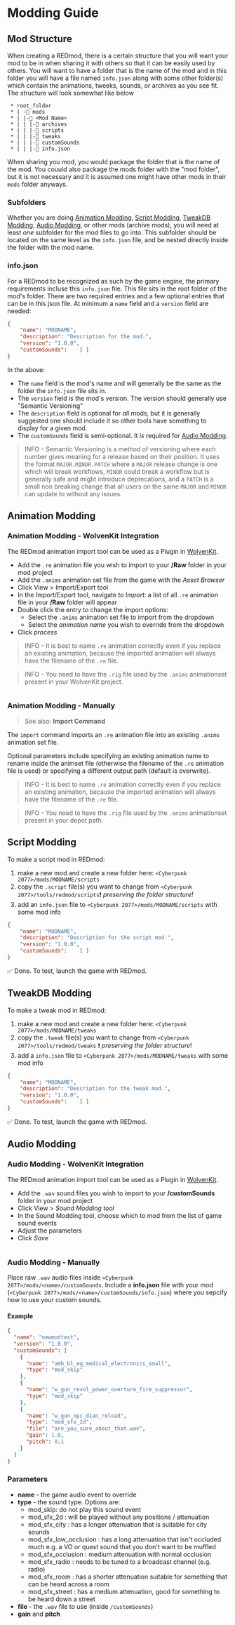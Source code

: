 # Modding Guide

## Mod Structure

When creating a REDmod, there is a certain structure that you will want your mod to be in when sharing it with others so that it can be easily used by others. You will want to have a folder that is the name of the mod and in this folder you will have a file named `info.json` along with some other folder(s) which contain the animations, tweeks, sounds, or archives as you see fit. The structure will look somewhat like below

```
 * root_folder
 * | -📁 mods
 * | |-📁 <Mod Name>
 * | | |-📁 archives
 * | | |-📁 scripts
 * | | |-📁 tweaks
 * | | |-📁 customSounds
 * | | |-📄 info.json
```

When sharing you mod, you would package the folder that is the name of the mod. You couuld also package the mods folder with the "mod folder", but it is not necessary and it is assumed one might have other mods in their `mods` folder anyways.

### Subfolders

Whether you are doing [Animation Modding](#animation-modding), [Script Modding](#script-modding), [TweakDB Modding](#tweakdb-modding), [Audio Modding](#audio-modding), or other mods (archive mods), you will need at least _one_ subfolder for the mod files to go into. This subfolder should be located on the same level as the `info.json` file, and be nested directly inside the folder with the mod name.

### info.json

For a REDmod to be recognized as such by the game engine, the primary requirements incluse this `info.json` file. This file sits in the root folder of the mod's folder. There are two required entries and a few optional entries that can be in this json file. At minimum a `name` field and a `version` field are needed:

```json
{
    "name": "MODNAME",
    "description": "Description for the mod.",
    "version": "1.0.0",
    "customSounds":    [ ]
}
```

In the above:
* The `name` field is the mod's name and will generally be the same as the folder the `info.json` file sits in.
* The `version` field is the mod's version. The version should generally use "Semantic  Versioning" 
* The `description` field is optional for _all_ mods, but it is generally suggested one should include it so other tools have something to display for a given mod.
* The `customSounds` field is semi-optional. It _is_ required for [Audio Modding](#audio-modding).

> INFO - Semantic Versioning is a method of versioning where each number gives meaning for a release based on their position. It uses the format  `MAJOR.MINOR.PATCH` where a `MAJOR` release change is one which will break workflows, `MINOR` could break a workflow but is generally safe and might introduce deprecations, and a `PATCH` is a small non breaking change that all users on the same `MAJOR` and `MINOR` can update to without any issues.

 
## Animation Modding

### Animation Modding - WolvenKit Integration

The REDmod animation import tool can be used as a Plugin in [WolvenKit](https://github.com/WolvenKit/Wolvenkit).

* Add the `.re` animation file you wish to import to your **/Raw** folder in your mod project
* Add the `.anims` animation set file from the game with the *Asset Browser*
* Click View > Import/Export tool
* In the Import/Export tool, navigate to *Import*: a list of all `.re` animation file in your **/Raw** folder will appear
* Double click the entry to change the import options:
  * Select the `.anims` animation set file to import from the dropdown
  * Select the *animation name* you wish to override from the dropdown
* Click *process*

> INFO - It is best to name `.re` animation correctly even if you replace an existing animation, because the imported animation will always have the filename of the `.re` file.

> INFO - You need to have the `.rig` file used by the `.anims` animationset present in your WolvenKit project.

<figure><img src="../../../.gitbook/assets/WolvenKit_animationmodding.jpg" alt=""><figcaption></figcaption></figure>

### Animation Modding - Manually

> See also: **Import Command**

The `import` command imports an `.re` animation file into an existing `.anims` animation set file.

Optional parameters include specifying an existing animation name to rename inside the animset file (otherwise the filename of the `.re` animation file is used) or specifying a different output path (default is overwrite).

> INFO - It is best to name `.re` animation correctly even if you replace an existing animation, because the imported animation will always have the filename of the `.re` file.

> INFO - You need to have the `.rig` file used by the `.anims` animationset present in your depot path.

## Script Modding

To make a script mod in REDmod:

1. make a new mod and create a new folder here: `<Cyberpunk 2077>/mods/MODNAME/scripts`
2. copy the  `.script` file(s) you want to change from `<Cyberpunk 2077>/tools/redmod/scripts`:exclamation: *preserving the folder structure!*
3. add an `info.json` file to `<Cyberpunk 2077>/mods/MODNAME/scripts` with some mod info

```json
{
    "name": "MODNAME",
    "description": "Description for the script mod.",
    "version": "1.0.0",
    "customSounds":    [ ]
}
```

:white_check_mark:  Done. To test, launch the game with REDmod.

## TweakDB Modding

To make a tweak mod in REDmod:

1. make a new mod and create a new folder here: `<Cyberpunk 2077>/mods/MODNAME/tweaks`
2. copy the `.tweak` file(s) you want to change from `<Cyberpunk 2077>/tools/redmod/tweaks` :exclamation: *preserving the folder structure*!
3. add a `info.json` file to `<Cyberpunk 2077>/mods/MODNAME/tweaks` with some mod info

```json
{
    "name": "MODNAME",
    "description": "Description for the tweak mod.",
    "version": "1.0.0",
    "customSounds":    [ ]
}
```

:white_check_mark:  Done. To test, launch the game with REDmod.

## Audio Modding

### Audio Modding - WolvenKit Integration

The REDmod animation import tool can be used as a Plugin in [WolvenKit](https://github.com/WolvenKit/Wolvenkit).

* Add the `.wav` sound files you wish to import to your **/customSounds** folder in your mod project
* Click View > *Sound Modding tool*
* In the Sound Modding tool, choose which to mod from the list of game sound events
* Adjust the parameters
* Click *Save*

<figure><img src="../../../.gitbook/assets/WolvenKit_soundmodding.jpg" alt=""><figcaption></figcaption></figure>

### Audio Modding - Manually

Place raw `.wav` audio files inside `<Cyberpunk 2077>/mods/<name>/customSounds`.
Include a **info.json** file with your mod (`<Cyberpunk 2077>/mods/<name>/customSounds/info.json`) where you sepcify how to use your custom sounds.

#### Example

```json
{
  "name": "newmodtest",
  "version": "1.0.0",
  "customSounds": [
    {
      "name": "amb_bl_eq_medical_electronics_small",
      "type": "mod_skip"
    },
    {
      "name": "w_gun_revol_power_overture_fire_suppressor",
      "type": "mod_skip"
    },
    {
      "name": "w_gun_npc_dian_reload",
      "type": "mod_sfx_2d",
      "file": "are_you_sure_about_that.wav",
      "gain": 1.0,
      "pitch": 0.1
    }
  ]
}
```

### Parameters

* **name** - the game audio event to override
* **type** - the sound type. Options are:
  * mod_skip: do not play this sound event
  * mod_sfx_2d : will be played without any positions / attenuation
  * mod_sfx_city : has a longer attenuation that is suitable for city sounds
  * mod_sfx_low_occlusion : has a long attenuation that isn't occluded much e.g. a VO or quest sound that you don't want to be muffled
  * mod_sfx_occlusion : medium attenuation with normal occlusion
  * mod_sfx_radio : needs to be tuned to a broadcast channel (e.g. radio)
  * mod_sfx_room : has a shorter attenuation suitable for something that can be heard across a room
  * mod_sfx_street : has a medium attenuation, good for something to be heard down a street
* **file** - the `.wav` file to use (inside `/customSounds`)
* **gain** and **pitch**
